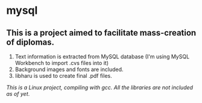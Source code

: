 # mysql

## This is a project aimed to facilitate mass-creation of diplomas.

1. Text information is extracted from MySQL database (I'm using MySQL Workbench to import .cvs files into it)
2. Background images and fonts are included.
4. libharu is used to create final .pdf files.

*This is a Linux project, compiling with gcc. All the libraries are not included as of yet*.